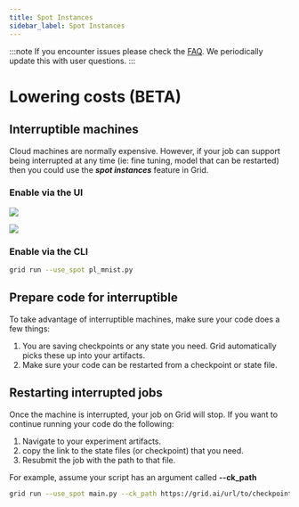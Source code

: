 ```yaml
---
title: Spot Instances
sidebar_label: Spot Instances
---
```

:::note
If you encounter issues please check the [FAQ](https://docs.grid.ai/features/runs/faq.md). We periodically update this with user questions.
:::
# Lowering costs (BETA)

## Interruptible machines

Cloud machines are normally expensive. However, if your job can support being interrupted at any time (ie: fine tuning, model that can be restarted) then you could use the _**spot instances**_ feature in Grid.

### Enable via the UI

![](/images/runs/spot.gif)

![](/images/runs/usespot.png)

### Enable via the CLI

```bash
grid run --use_spot pl_mnist.py
```

## Prepare code for interruptible

To take advantage of interruptible machines, make sure your code does a few things:

1. You are saving checkpoints or any state you need. Grid automatically picks these up into your artifacts.
2. Make sure your code can be restarted from a checkpoint or state file.

## Restarting interrupted jobs

Once the machine is interrupted, your job on Grid will stop. If you want to continue running your code do the following:

1. Navigate to your experiment artifacts.
2. copy the link to the state files (or checkpoint) that you need.
3. Resubmit the job with the path to that file.

For example, assume your script has an argument called **--ck_path**

```bash
grid run --use_spot main.py --ck_path https://grid.ai/url/to/checkpoint.ckpt
```
